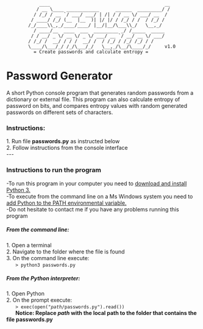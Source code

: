                 ____                                          __
               / __ \____ ____________      ______  _________/ /
              / /_/ / __ `/ ___/ ___/ | /| / / __ \/ ___/ __  / 
             / ____/ /_/ (__  |__  )| |/ |/ / /_/ / /  / /_/ /  
            /_/____\\_,_/____/____/ |__/|__/\___\\_/   \__,_/   
              / ____/__  ____  ___  _________ _/ /_____  _____  
             / / __/ _ \/ __ \/ _ \/ ___/ __ `/ __/ __ \/ ___/  
            / /_/ /  __/ / / /  __/ /  / /_/ / /_/ /_/ / /      
            \____/\___/_/ /_/\___/_/   \__,_/\__/\____/_/     v1.0
              = Create passwords and calculate entropy =                                   
   
<h1>Password Generator</h1>

A short Python console program that generates random passwords from a dictionary or external file. This program can also calculate entropy of password on bits, and compares entropy values with random generated passwords on different sets of characters. <br>
<h3>Instructions:</h3>
1. Run file <b>passwords.py</b> as instructed below<br>
2. Follow instructions from the console interface

<br>
---
<h3>Instructions to run the program</h3>
-To run this program in your computer you need to <a href="https://www.python.org/downloads/">download and install Python 3.</a><br>
-To execute from the command line on a Ms Windows system you need to <a href="https://docs.python.org/2/using/windows.html">add Python to the PATH environmental variable.</a><br>
-Do not hesitate to contact me if you have any problems running this program <br>

<h5>From the command line:</h5>
1. Open a terminal <br>
2. Navigate to the folder where the file is found <br>
3. On the command line execute: <br>
&nbsp &nbsp &nbsp <code>> python3 passwords.py </code> <br>

<h5>From the Python interpreter:</h5>
1. Open Python <br>
2. On the prompt execute: <br>
&nbsp &nbsp &nbsp <code>> exec(open("<i>path</i>/passwords.py").read())</code> <br>
&nbsp &nbsp &nbsp <b>Notice: Replace <i>path</i> with the local path to the folder that contains the file passwords.py</b> <br>